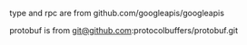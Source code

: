 type and rpc are from github.com/googleapis/googleapis

protobuf is from git@github.com:protocolbuffers/protobuf.git